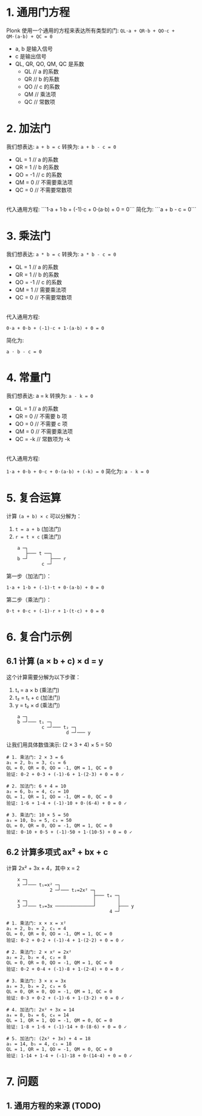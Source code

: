 # 1. 通用门方程
Plonk 使用一个通用的方程来表达所有类型的门:
```QL⋅a + QR⋅b + QO⋅c + QM⋅(a⋅b) + QC = 0```
- a, b 是输入信号
- c 是输出信号
- QL, QR, QO, QM, QC 是系数
  - QL     // a 的系数
  - QR     // b 的系数
  - QO    // c 的系数
  - QM     // 乘法项
  - QC     // 常数项
# 2. 加法门
我们想表达: ```a + b = c```
转换为: ```a + b - c = 0```
- QL = 1    // a 的系数
- QR = 1    // b 的系数
- QO = -1   // c 的系数
- QM = 0    // 不需要乘法项
- QC = 0    // 不需要常数项
<br/>
代入通用方程:
```1⋅a + 1⋅b + (-1)⋅c + 0⋅(a⋅b) + 0 = 0```
简化为:
```a + b - c = 0```

# 3. 乘法门
我们想表达: ```a * b = c```
转换为: ```a * b - c = 0```
- QL = 1    // a 的系数
- QR = 1    // b 的系数
- QO = -1   // c 的系数
- QM = 1    // 需要乘法项
- QC = 0    // 不需要常数项
<br/>
代入通用方程:

``` 0⋅a + 0⋅b + (-1)⋅c + 1⋅(a⋅b) + 0 = 0 ```

简化为:

```a ⋅ b - c = 0```
# 4. 常量门
我们想表达: a = k
转换为: ```a - k = 0```

- QL = 1    // a 的系数
- QR = 0    // 不需要 b 项
- QO = 0    // 不需要 c 项
- QM = 0    // 不需要乘法项
- QC = -k   // 常数项为 -k

<br/>
代入通用方程:

``` 1⋅a + 0⋅b + 0⋅c + 0⋅(a⋅b) + (-k) = 0 ```
简化为:
```a - k = 0```

# 5. 复合运算
计算 `(a + b) × c` 可以分解为：
1. `t = a + b` (加法门)
2. `r = t × c` (乘法门)

```
    a ─┐
       ├─── t ──┐
    b ─┘        ├─── r
             c ─┘
```

第一步（加法门）：
```
1⋅a + 1⋅b + (-1)⋅t + 0⋅(a⋅b) + 0 = 0
```

第二步（乘法门）：
```
0⋅t + 0⋅c + (-1)⋅r + 1⋅(t⋅c) + 0 = 0
```


# 6. 复合门示例
## 6.1 计算 (a × b + c) × d = y

这个计算需要分解为以下步骤：
1. t₁ = a × b     (乘法门)
2. t₂ = t₁ + c    (加法门)
3. y = t₂ × d     (乘法门)

```
    a ─┐
    b ─┘─── t₁ ─┐
             c ─┘─── t₂ ─┐
                      d ─┘─── y
```

让我们用具体数值演示: (2 × 3 + 4) × 5 = 50

```
# 1. 乘法门: 2 × 3 = 6
a₁ = 2, b₁ = 3, c₁ = 6
QL = 0, QR = 0, QO = -1, QM = 1, QC = 0
验证: 0⋅2 + 0⋅3 + (-1)⋅6 + 1⋅(2⋅3) + 0 = 0 ✓

# 2. 加法门: 6 + 4 = 10
a₂ = 6, b₂ = 4, c₂ = 10
QL = 1, QR = 1, QO = -1, QM = 0, QC = 0
验证: 1⋅6 + 1⋅4 + (-1)⋅10 + 0⋅(6⋅4) + 0 = 0 ✓

# 3. 乘法门: 10 × 5 = 50
a₃ = 10, b₃ = 5, c₃ = 50
QL = 0, QR = 0, QO = -1, QM = 1, QC = 0
验证: 0⋅10 + 0⋅5 + (-1)⋅50 + 1⋅(10⋅5) + 0 = 0 ✓
```

## 6.2 计算多项式 ax² + bx + c

计算 2x² + 3x + 4，其中 x = 2

```
    x ─┐
    x ─┘─── t₁=x² ─┐
                2 ─┘─── t₂=2x² ─┐
                                ├─── t₄ ─┐
    x ─┐                        │        │
    3 ─┘─── t₃=3x ──────────────┘        ├─── y
                                      4 ─┘
```

```
# 1. 乘法门: x × x = x²
a₁ = 2, b₁ = 2, c₁ = 4
QL = 0, QR = 0, QO = -1, QM = 1, QC = 0
验证: 0⋅2 + 0⋅2 + (-1)⋅4 + 1⋅(2⋅2) + 0 = 0 ✓

# 2. 乘法门: 2 × x² = 2x²
a₂ = 2, b₂ = 4, c₂ = 8
QL = 0, QR = 0, QO = -1, QM = 1, QC = 0
验证: 0⋅2 + 0⋅4 + (-1)⋅8 + 1⋅(2⋅4) + 0 = 0 ✓

# 3. 乘法门: 3 × x = 3x
a₃ = 3, b₃ = 2, c₃ = 6
QL = 0, QR = 0, QO = -1, QM = 1, QC = 0
验证: 0⋅3 + 0⋅2 + (-1)⋅6 + 1⋅(3⋅2) + 0 = 0 ✓

# 4. 加法门: 2x² + 3x = 14
a₄ = 8, b₄ = 6, c₄ = 14
QL = 1, QR = 1, QO = -1, QM = 0, QC = 0
验证: 1⋅8 + 1⋅6 + (-1)⋅14 + 0⋅(8⋅6) + 0 = 0 ✓

# 5. 加法门: (2x² + 3x) + 4 = 18
a₅ = 14, b₅ = 4, c₅ = 18
QL = 1, QR = 1, QO = -1, QM = 0, QC = 0
验证: 1⋅14 + 1⋅4 + (-1)⋅18 + 0⋅(14⋅4) + 0 = 0 ✓
```

# 7. 问题
## 1. 通用方程的来源 (TODO)